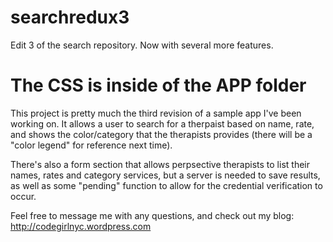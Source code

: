 # searchredux3
Edit 3 of the search repository. Now with several more features. 
<h1><b>The CSS is inside of the APP folder</b></h1>

This project is pretty much the third revision of a sample app I've been working on. It allows a user to search for a therpaist
based on name, rate, and shows the color/category that the therapists provides (there will be a "color legend" for reference
next time).

There's also a form section that allows perpsective therapists to list their names, rates and category services, but a server
is needed to save results, as well as some "pending" function to allow for the credential verification to occur. 

Feel free to message me with any questions, and check out my blog: http://codegirlnyc.wordpress.com 
